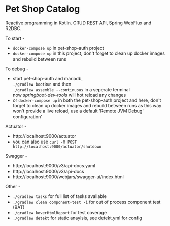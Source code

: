 # Pet Shop Catalog
Reactive programming in Kotlin. CRUD REST API, Spring WebFlux and R2DBC.

To start -
* `docker-compose up` in pet-shop-auth project
* `docker-compose up` in this project, don't forget to clean up docker images and rebuild between runs

To debug -
* start pet-shop-auth and mariadb, <br>`./gradlew bootRun` and then <br>`./gradlew assemble --continuous` in a seperate terminal <br>now _springboot-dev-tools_ will hot reload any changes
* or `docker-compose up` in both the pet-shop-auth project and here, don't forget to clean up docker images and rebuild between runs as this way won't provide a live reload, use a default 'Remote JVM Debug' configuration'

Actuator -
* http://localhost:9000/actuator
* you can also use `curl -X POST http://localhost:9000/actuator/shutdown`

Swagger -
* http://localhost:9000/v3/api-docs.yaml
* http://localhost:9000/v3/api-docs
* http://localhost:9000/webjars/swagger-ui/index.html

Other -
* `./gradlew tasks` for full list of tasks available
* `./gradlew clean component-test -i` for out of process component test (BAT)
* `./gradlew koverHtmlReport` for test coverage
* `./gradlew detekt` for static anaylsis, see detekt.yml for config
